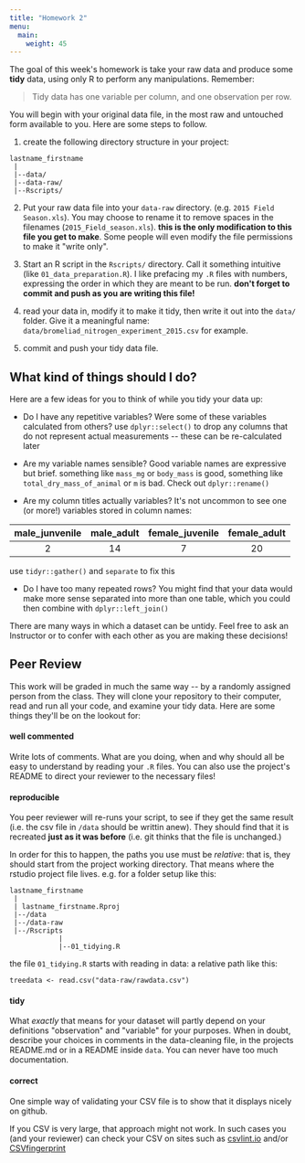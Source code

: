 ```yaml
---
title: "Homework 2"
menu: 
  main:
    weight: 45
---
```


The goal of this week's homework is take your raw data and produce some **tidy** data, using only R to perform any manipulations. Remember:

> Tidy data has one variable per column, and one observation per row.

You will begin with your original data file, in the most raw and untouched form available to you. Here are some steps to follow.

1. create the following directory structure in your project:

```
lastname_firstname
 |
 |--data/
 |--data-raw/
 |--Rscripts/
```

2. Put your raw data file into your `data-raw` directory. (e.g. `2015 Field Season.xls`). You may choose to rename it to remove spaces in the filenames (`2015_Field_season.xls`). **this is the only modification to this file you get to make**. Some people will even modify the file permissions to make it "write only".

3. Start an R script in the `Rscripts/` directory. Call it something intuitive (like `01_data_preparation.R`). I like prefacing my `.R` files with numbers, expressing the order in which they are meant to be run. **don't forget to commit and push as you are writing this file!**

4. read your data in, modify it to make it tidy, then write it out into the `data/` folder. Give it a meaningful name: `data/bromeliad_nitrogen_experiment_2015.csv` for example.

5. commit and push your tidy data file.

## What kind of things should I do?

Here are a few ideas for you to think of while you tidy your data up:

* Do I have any repetitive variables? Were some of these variables calculated from others? use `dplyr::select()` to drop any columns that do not represent actual measurements -- these can be re-calculated later

* Are my variable names sensible? Good variable names are expressive but brief. something like `mass_mg` or `body_mass` is good, something like `total_dry_mass_of_animal` or `m` is bad.  Check out `dplyr::rename()`

* Are my column titles actually variables? It's not uncommon to see one (or more!) variables stored in column names:

| male_junvenile | male_adult | female_juvenile | female_adult |
|:--------------:|:----------:|:---------------:|:------------:|
|     2          |     14     |       7         |    20        |

use `tidyr::gather()` and `separate` to fix this

* Do I have too many repeated rows? You might find that your data would make more sense separated into more than one table, which you could then combine with `dplyr::left_join()`

There are many ways in which a dataset can be untidy. Feel free to ask an Instructor or to confer with each other as you are making these decisions!

## Peer Review

This work will be graded in much the same way -- by a randomly assigned person from the class. They will clone your repository to their computer, read and run all your code, and examine your tidy data. Here are some things they'll be on the lookout for:

#### well commented
Write lots of comments. What are you doing, when and why should all be easy to understand by reading your `.R` files. You can also use the project's README to direct your reviewer to the necessary files!

#### reproducible
You peer reviewer will re-runs your script, to see if they get the same result (i.e. the csv file in `/data` should be writtin anew). They should find that it is recreated **just as it was before** (i.e. git thinks that the file is unchanged.)

In order for this to happen, the paths you use must be _relative_: that is, they should start from the project working directory. That means where the rstudio project file lives. e.g. for a folder setup like this: 

```
lastname_firstname
 |
 | lastname_firstname.Rproj
 |--/data
 |--/data-raw
 |--/Rscripts
            |
            |--01_tidying.R
```

the file `01_tidying.R` starts with reading in data: a relative path like this:

`treedata <- read.csv("data-raw/rawdata.csv")`

#### tidy

What *exactly* that means for your dataset will partly depend on your definitions "observation" and "variable" for your purposes. When in doubt, describe your choices in comments in the data-cleaning file, in the projects README.md or in a README inside `data`. You can never have too much documentation.

#### correct

One simple way of validating your CSV file is to show that it displays nicely on github. 

If you CSV is very large, that approach might not work. In such cases you (and your reviewer) can check your CSV on sites such as [csvlint.io](http://csvlint.io/) and/or [CSVfingerprint](http://setosa.io/csv-fingerprint/)
